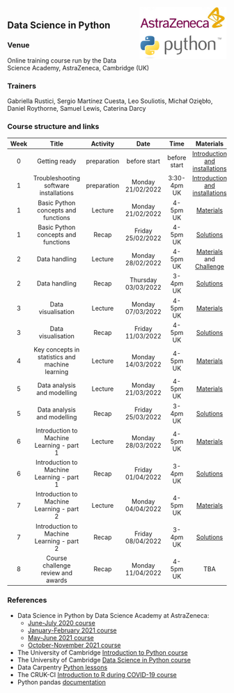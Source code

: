<img align="right" src=img/course_logo.png width="200">


## Data Science in Python


### Venue

Online training course run by the Data Science Academy, AstraZeneca, Cambridge (UK)


### Trainers

Gabriella Rustici, Sergio Martínez Cuesta, Leo Souliotis, Michał Oziębło, Daniel Roythorne, Samuel Lewis, Caterina Darcy


### Course structure and links

Week | Title | Activity | Date | Time | Materials | Trainer
:---:|:-----:|:--------:|:----:|:----:|:---------:|:-------:
0 | Getting ready | preparation | before start | before start | [Introduction and installations](notebooks/week0_materials.ipynb) | All
1 | Troubleshooting software installations | preparation | Monday 21/02/2022 | 3:30-4pm UK | [Introduction and installations](notebooks/week0_materials.ipynb) | SMC
1 | Basic Python concepts and functions | Lecture | Monday 21/02/2022 | 4-5pm UK | [Materials](notebooks/week1_lecture.ipynb) | SMC
1 | Basic Python concepts and functions | Recap | Friday 25/02/2022 | 4-5pm UK | [Solutions](notebooks/week1_solutions.ipynb) |  SMC
2 | Data handling | Lecture | Monday 28/02/2022 | 4-5pm UK | [Materials](notebooks/week2_lecture.ipynb) and [Challenge](notebooks/week2_challenge.ipynb) | SMC
2 | Data handling | Recap | Thursday 03/03/2022 | 3-4pm UK | [Solutions](notebooks/week2_solutions.ipynb) | SMC
3 | Data visualisation | Lecture | Monday 07/03/2022 | 4-5pm UK | [Materials](notebooks/week3_lecture.ipynb) | SMC
3 | Data visualisation | Recap | Friday 11/03/2022 | 4-5pm UK | [Solutions](notebooks/week3_solutions.ipynb) | SMC
4 | Key concepts in statistics and machine learning | Lecture | Monday 14/03/2022 | 4-5pm UK | [Materials](notebooks/week4_lecture.ipynb) | LS
5 | Data analysis and modelling | Lecture | Monday 21/03/2022 | 4-5pm UK | [Materials](notebooks/week5_lecture.ipynb) | LS
5 | Data analysis and modelling | Recap | Friday 25/03/2022 | 3-4pm UK | [Solutions](notebooks/week5_solution.ipynb) | LS
6 | Introduction to Machine Learning - part 1 | Lecture | Monday 28/03/2022 | 4-5pm UK | [Materials](notebooks/week6_lecture.ipynb) | MO
6 | Introduction to Machine Learning - part 1 | Recap | Friday 01/04/2022 | 3-4pm UK | [Solutions](notebooks/week6_solutions.ipynb) | MO
7 | Introduction to Machine Learning - part 2 | Lecture | Monday 04/04/2022 | 4-5pm UK | [Materials](notebooks/week7_lecture.ipynb) | MO
7 | Introduction to Machine Learning - part 2 | Recap | Friday 08/04/2022 | 3-4pm UK | [Solutions](notebooks/week7_solutions.ipynb) | MO
8 | Course challenge review and awards | Recap | Monday 11/04/2022 | 4-5pm UK | TBA | All


### References

- Data Science in Python by Data Science Academy at AstraZeneca:
  - [June-July 2020 course](https://github.com/semacu/data-science-python)
  - [January-February 2021 course](https://github.com/semacu/202101-data-science-python)
  - [May-June 2021 course](https://github.com/semacu/202105-data-science-python)
  - [October-November 2021 course](https://github.com/semacu/202110-data-science-python)
- The University of Cambridge [Introduction to Python course](https://github.com/pycam/python-basic)
- The University of Cambridge [Data Science in Python course](https://github.com/pycam/python-data-science)
- Data Carpentry [Python lessons](https://datacarpentry.org)
- The CRUK-CI [Introduction to R during COVID-19 course](https://bioinformatics-core-shared-training.github.io/r-intro/)
- Python pandas [documentation](https://pandas.pydata.org/docs/)
